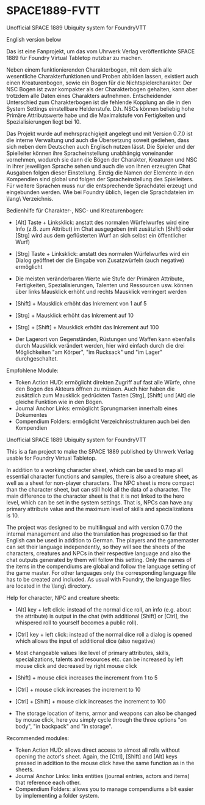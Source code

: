 # SPACE1889-FVTT
Unofficial SPACE 1889 Ubiquity system for FoundryVTT

English version below

Das ist eine Fanprojekt, um das vom Uhrwerk Verlag veröffentlichte SPACE 1889 für Foundry Virtual Tabletop nutzbar zu machen. 

Neben einem funktionierenden Charakterbogen, mit dem sich alle wesentliche Charakterfunktionen und Proben abbilden lassen, existiert auch einen Kreaturenbogen, sowie ein Bogen für die Nichtspielercharakter. Der NSC Bogen ist zwar kompakter als der Charakterbogen gehalten, kann aber trotzdem alle Daten eines Charakters aufnehmen. Entscheidender Unterschied zum Charakterbogen ist die fehlende Kopplung an die in den System Settings einstellbare Heldenstufe. D.h. NSCs können beliebig hohe Primäre Attributswerte habe und die Maximalstufe von Fertigkeiten und Spezialisierungen liegt bei 10.

Das Projekt wurde auf mehrsprachigkeit angelegt und mit Version 0.7.0 ist die interne Verwaltung und auch die Übersetzung soweit gediehen, dass sich neben dem Deutschen auch Englisch nutzen lässt. 
Die Spieler und der Spielleiter können ihre Spracheinstellung unabhängig voneinander vornehmen, wodurch sie dann die Bögen der Charakter, Kreaturen und NSC in ihrer jeweiligen Sprache sehen und auch die von ihnen erzeugten Chat Ausgaben folgen dieser Einstellung. Einzig die Namen der Elemente in den Kompendien sind global und folgen der Spracheinstellung des Spielleiters. 
Für weitere Sprachen muss nur die entsprechende Sprachdatei erzeugt und eingebunden werden. Wie bei Foundry üblich, liegen die Sprachdateien im \lang\ Verzeichnis. 

Bedienhilfe für Charakter-, NSC- und Kreaturenbogen: 
* [Alt] Taste + Linksklick: anstatt des normalen Würfelwurfes wird eine Info (z.B. zum Attribut) im Chat ausgegeben (mit zusätzlich [Shift] oder [Strg] wird aus dem geflüsterten Wurf an sich selbst ein öffentlicher Wurf)
* [Strg] Taste + Linksklick: anstatt des normalen Würfelwurfes wird ein Dialog geöffnet der die Eingabe von Zusatzwürfeln (auch negative) ermöglicht
  
* Die meisten veränderbaren Werte wie Stufe der Primären Attribute, Fertigkeiten, Spezialisierungen, Talenten und Ressourcen usw. können über links Mausklick erhöht und rechts Mausklick verringert werden
* [Shift] + Mausklick erhöht das Inkrement von 1 auf 5
* [Strg] + Mausklick erhöht das Inkrement auf 10
* [Strg] + [Shift] + Mausklick erhöht das Inkrement auf 100
* Der Lagerort von Gegenständen, Rüstungen und Waffen kann ebenfalls durch Mausklick verändert werden, hier wird einfach durch die drei Möglichkeiten "am Körper", "im Rucksack" und "im Lager" durchgeschaltet.


Empfohlene Module: 
* Token Action HUD: ermöglicht direkten Zugriff auf fast alle Würfe, ohne den Bogen des Akteurs öffnen zu müssen. Auch hier haben die zusätzlich zum Mausklick gedrückten Tasten [Strg], [Shift] und [Alt] die gleiche Funktion wie in den Bögen.
* Journal Anchor Links: ermöglicht Sprungmarken innerhalb eines Dokumentes
* Compendium Folders: ermöglicht Verzeichnisstrukturen auch bei den Kompendien


Unofficial SPACE 1889 Ubiquity system for FoundryVTT

This is a fan project to make the SPACE 1889 published by Uhrwerk Verlag usable for Foundry Virtual Tabletop. 

In addition to a working character sheet, which can be used to map all essential character functions and samples, there is also a creature sheet, as well as a sheet for non-player characters. The NPC sheet is more compact than the character sheet, but can still hold all the data of a character. The main difference to the character sheet is that it is not linked to the hero level, which can be set in the system settings. That is, NPCs can have any primary attribute value and the maximum level of skills and specializations is 10.

The project was designed to be multilingual and with version 0.7.0 the internal management and also the translation has progressed so far that English can be used in addition to German. 
The players and the gamemaster can set their language independently, so they will see the sheets of the characters, creatures and NPCs in their respective language and also the chat outputs generated by them will follow this setting. Only the names of the items in the compendiums are global and follow the language setting of the game master. 
For other languages only the corresponding language file has to be created and included. As usual with Foundry, the language files are located in the \lang\ directory. 


Help for character, NPC and creature sheets: 
* [Alt] key + left click: instead of the normal dice roll, an info (e.g. about the attribute) is output in the chat (with additional [Shift] or [Ctrl], the whispered roll to yourself becomes a public roll).
* [Ctrl] key + left click: instead of the normal dice roll a dialog is opened which allows the input of additional dice (also negative)
  
* Most changeable values like level of primary attributes, skills, specializations, talents and resources etc. can be increased by left mouse click and decreased by right mouse click
* [Shift] + mouse click increases the increment from 1 to 5
* [Ctrl] + mouse click increases the increment to 10
* [Ctrl] + [Shift] + mouse click increases the increment to 100
* The storage location of items, armor and weapons can also be changed by mouse click, here you simply cycle through the three options "on body", "in backpack" and "in storage".


Recommended modules: 
* Token Action HUD: allows direct access to almost all rolls without opening the actor's sheet. Again, the [Ctrl], [Shift] and [Alt] keys pressed in addition to the mouse click have the same function as in the sheets.
* Journal Anchor Links: links entities (journal entries, actors and items) that reference each other. 
* Compendium Folders: allows you to manage compendiums a bit easier by implementing a folder system.
